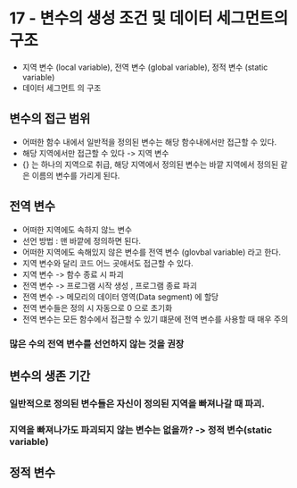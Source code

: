 # 17 - 변수의 생성 조건 및 데이터 세그먼트의 구조
- 지역 변수 (local variable), 전역 변수 (global variable), 정적 변수 (static variable)
- 데이터 세그먼트 의 구조

## 변수의 접근 범위
- 어떠한 함수 내에서 일반적을 정의된 변수는 해당 함수내에서만 접근할 수 있다.
- 해당 지역에서만 접근할 수 있다 -> 지역 변수
- {} 는 하나의 지역으로 취급, 해당 지역에서 정의된 변수는 바깥 지역에서 정의된 같은 이름의 변수를 가리게 된다.

## 전역 변수
- 어떠한 지역에도 속하지 않느 변수
- 선언 방법 : 맨 바깥에 정의하면 된다.
- 어떠한 지역에도 속해있지 않은 변수를 전역 변수 (glovbal variable) 라고 한다.
- 지역 변수와 달리 코드 어느 곳애서도 접근할 수 있다.
- 지역 변수 -> 함수 종료 시 파괴
- 전역 변수 -> 프로그램 시작 생성 , 프로그램 종료 파괴
- 전역 변수 -> 메모리의 데이터 영역(Data segment) 에 할당
- 전역 변수들은 정의 시 자동으로 0 으로 초기화
- 전역 변수는 모든 함수에서 접근할 수 있기 떄문에 전역 변수를 사용할 때 매우 주의
### 많은 수의 전역 변수를 선언하지 않는 것을 권장

## 변수의 생존 기간
### 일반적으로 정의된 변수들은 자신이 정의된 지역을 빠져나갈 때 파괴.
### 지역을 빠져나가도 파괴되지 않는 변수는 없을까? -> 정적 변수(static variable)

## 정적 변수
